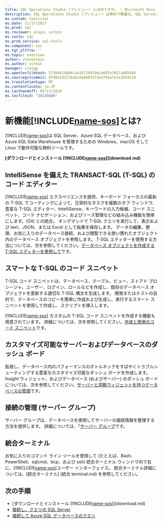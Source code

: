 ```yaml
---
title: SQL Operations Studio (プレビュー) とは何ですか。 | Microsoft Docs
description: SQL Operations Studio (プレビュー) は無料で軽量な、SQL Server、Azure SQL データベース、および Azure SQL Data Warehouse を管理するための Windows、macOS そして Linux で動作可能なツールです。
ms.custom: tools|sos
ms.date: 11/17/2017
ms.prod: sql
ms.reviewer: alayu; sstein
ms.suite: sql
ms.prod_service: sql-tools
ms.component: sos
ms.tgt_pltfrm: ''
ms.topic: overview
author: stevestein
ms.author: sstein
manager: craigg
ms.openlocfilehash: 57304b146d6c4a197104fb6ca607e701fa88550b
ms.sourcegitcommit: 6fd8a193728abc0a00075f3e4766a7e2e2859139
ms.translationtype: MT
ms.contentlocale: ja-JP
ms.lasthandoff: 05/17/2018
ms.locfileid: "34235846"
---
```

# <a name="what-is-includename-sosincludesname-sosmd"></a>新機能[!INCLUDE[name-sos](../includes/name-sos.md)]とは?

[!INCLUDE[name-sos](../includes/name-sos-short.md)]は SQL Server、Azure SQL データベース、および Azure SQL Data Warehouse を管理するための Windows、macOS そして Linux で動作可能な無料ツールです。

**[ダウンロードとインストール [!INCLUDE[name-sos](../includes/name-sos-short.md)]](download.md)**


## <a name="transact-sql-t-sql-code-editor-with-intellisense"></a>IntelliSense を備えた TRANSACT-SQL (T-SQL) のコード エディター

[!INCLUDE[name-sos](../includes/name-sos-short.md)] エクスペリエンスを提供、キーボード フォーカスの最新の T-SQL でコーディングによって、日常的なタスクを複数のタブ ウィンドウ、豊富な T-SQL エディター、IntelliSense、キーワードの入力候補、コード スニペット、コード ナビゲーション、およびソース管理などの組み込み機能を簡単にします。(Git) との統合。 オンデマンドで T-SQL クエリを実行して、表示および text、JSON、または Excel として結果を保存します。 データの編集、整理、お気に入りのデータベース接続、および閲覧できる使い慣れたオブジェクト内のデータベース オブジェクトを参照します。 T-SQL エディターを使用する方法については、次を参照してください。[データベース オブジェクトを作成する T-SQL エディターを使用して](tutorial-sql-editor.md)です。

## <a name="smart-t-sql-code-snippets"></a>スマートな T-SQL のコード スニペット

T-SQL コード スニペットは、データベース、テーブル、ビュー、ストアド プロシージャ、ユーザー、ログイン、ロールなどを作成し、既存のデータベース オブジェクトを更新する適切な T-SQL 構文を生成します。 開発またはテストの目的で、データベースのコピーを簡単に作成および生成し、実行するスマート スニペットを使用して作成し、スクリプトを挿入します。

[!INCLUDE[name-sos](../includes/name-sos-short.md)] カスタムの T-SQL コード スニペットを作成する機能も用意されています。 詳細については、次を参照してください。[作成と使用のコード スニペット](code-snippets.md)です。


## <a name="customizable-server-and-database-dashboards"></a>カスタマイズ可能なサーバーおよびデータベースのダッシュ ボード

監視し、データベース内のパフォーマンスのボトルネックをすばやくトラブルシューティングする豊富なカスタマイズ可能なダッシュ ボードを作成します。 Insight ウィジェット、およびデータベース (およびサーバー) のダッシュ ボードについては、次を参照してください。[サーバーと洞察ウィジェットを持つデータベースの管理](insight-widgets.md)です。

## <a name="connection-management-server-groups"></a>接続の管理 (サーバー グループ)

サーバー グループは、データベースを使用してサーバーの接続情報を整理する方法を提供します。 詳細については、「[サーバー グループ](server-groups.md)です。

## <a name="integrated-terminal"></a>統合ターミナル

お気に入りのコマンド ライン ツールを使用して (たとえば、Bash、PowerShell、sqlcmd、bcp、および ssh) 統合ターミナル ウィンドウ内で右に、[!INCLUDE[name-sos](../includes/name-sos-short.md)]ユーザー インターフェイス。 統合ターミナル詳細については、[統合ターミナル] (統合 terminal.md) を参照してください。

## <a name="next-steps"></a>次の手順
- [ダウンロードとインストール [!INCLUDE[name-sos](../includes/name-sos-short.md)]](download.md)
- [接続し、クエリの SQL Server](quickstart-sql-server.md)
- [接続して Azure SQL データベースのクエリ](quickstart-sql-database.md)